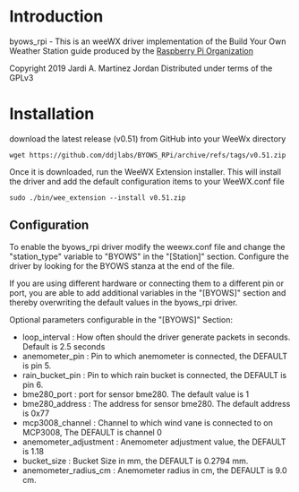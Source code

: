 # Introduction

byows_rpi - This is an weeWX driver implementation of the Build Your Own Weather
Station guide produced by the [Raspberry Pi Organization](https://projects.raspberrypi.org/en/projects/build-your-own-weather-station/)

Copyright 2019 Jardi A. Martinez Jordan
Distributed under terms of the GPLv3

# Installation

download the latest release (v0.51) from GitHub into your WeeWx directory
```
wget https://github.com/ddjlabs/BYOWS_RPi/archive/refs/tags/v0.51.zip
```

Once it is downloaded, run the WeeWX Extension installer. This will install the driver and add the default configuration items to your WeeWX.conf file

```
sudo ./bin/wee_extension --install v0.51.zip
```


## Configuration

To enable the byows_rpi driver modify the weewx.conf file and change 
the "station_type" variable to "BYOWS" in the "[Station]" section. Configure the driver by looking for the BYOWS stanza at the end of the file.


If you are using different hardware or connecting them to a different pin or port, you are able
to add additional variables in the "[BYOWS]" section and thereby overwriting the default values in
the byows_rpi driver.

Optional parameters configurable in the "[BYOWS]" Section:

* loop_interval : How often should the driver generate packets in seconds. Default is 2.5 seconds
* anemometer_pin : Pin to which anemometer is connected, the DEFAULT is pin 5.
* rain_bucket_pin : Pin to which rain bucket is connected, the DEFAULT is pin 6.
* bme280_port : port for sensor bme280. The default value is 1
* bme280_address : The address for sensor bme280. The default address is 0x77
* mcp3008_channel : Channel to which wind vane is connected to on MCP3008, The DEFAULT is channel 0
* anemometer_adjustment : Anemometer adjustment value, the DEFAULT is 1.18
* bucket_size : Bucket Size in mm, the DEFAULT is 0.2794 mm.
* anemometer_radius_cm : Anemometer radius in cm, the DEFAULT is 9.0 cm.    
